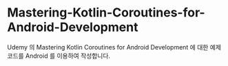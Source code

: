 # Mastering-Kotlin-Coroutines-for-Android-Development
Udemy 의 Mastering Kotlin Coroutines for Android Development 에 대한 예제코드를 Android 를 이용하여 작성합니다.
